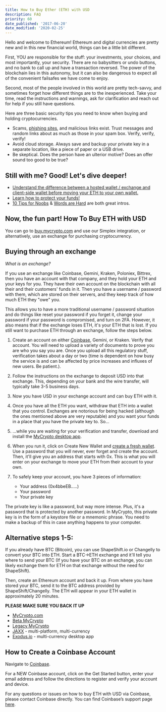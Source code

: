 ```yaml
---
title: How to Buy Ether (ETH) with USD
description: FAQ
priority: 60
date_published: '2017-06-20'
date_modified: '2020-02-25'
---
```


Hello and welcome to Ethereum! Ethereum and digital currencies are pretty new and in this new financial world, things can be a little bit different.

First, YOU are responsible for the stuff: your investments, your choices, and most importantly, your security. There are no babysitters or undo buttons, and no bank to call up and have a transaction reversed. The power of the blockchain lies in this autonomy, but it can also be dangerous to expect all of the convenient failsafes we have  come to enjoy.

Second, most of the people involved in this world are pretty tech-savvy, and sometimes forget how different things are to the inexperienced. Take your time, read the instructions and warnings, ask for clarification and reach out for help if you still have questions.

Here are three basic security tips you need to know when buying and holding cryptocurrencies.

* Scams, [phishing sites](https://www.google.com/safebrowsing/static/faq.html#q1), and malicious links exist. Trust messages and random links about as much as those in your spam box. Verify, verify, verify!
* Avoid cloud storage. Always save and backup your private key in a separate location, like a piece of paper or a USB drive. 
* Be skeptical. Does the person have an ulterior motive? Does an offer sound too good to be true?

## Still with me? Good! Let's dive deeper!

* [Understand the difference between a hosted wallet / exchange and client-side wallet before moving your ETH to your own wallet.](/general-knowledge/about-mycrypto/whats-the-difference-between-an-exchange-and-mycrypto)
* [Learn how to protect your funds!](/staying-safe/protecting-yourself-and-your-funds)
* [10 Tips for Noobs](/general-knowledge/ethereum-blockchain/getting-back-to-the-basics-ten-tips-for-newbies) & [Words are Hard](/general-knowledge/ethereum-blockchain/a-glossary-of-common-terms-in-the-ethereum-crypto-space) are both great intros.

## Now, the fun part! How To Buy ETH with USD

You can go to [buy.mycrypto.com](https://buy.mycrypto.com/) and use our Simplex integration, or alternatively, use an exchange for purchasing cryptocurrency.

## Buying through an exchange

*What is an exchange?* 

If you use an exchange like Coinbase, Gemini, Kraken, Poloniex, Bittrex, then you have an account with that company, and they hold your ETH and your keys for you. They have their own account on the blockchain with all their and their customers' funds in it. Then you have a username / password with them, which are stored on their servers, and they keep track of how much ETH they "owe" you.

This allows you to have a  more traditional username / password situation and do things like reset your password if you forget it, change your password if your password is compromised, and turn on 2FA. However, it also means that if the exchange loses ETH, it's your ETH that is lost. If you still want to purchase ETH through an exchange, follow the steps below.

1. Create an account on either [Coinbase](https://coinbase-consumer.sjv.io/RVmkN), Gemini, or Kraken.
Verify that account. You will need to upload a variety of documents to prove you are who you say you are. Once you upload all this regulatory stuff, verification takes about a day or two (time is dependent on how busy the service is and can be affected by price increases and influxes of new users. Be patient.).

2. Follow the instructions on the exchange to deposit USD into that exchange. This, depending on your bank and the wire transfer, will typically take 3-5 business days.

3. Now you have USD in your exchange account and can buy ETH with it.

4. Once you have all the ETH you want, withdraw that ETH into a wallet that you control. Exchanges are notorious for being hacked (although the ones mentioned above are very reputable) and you want your funds in a place that you have the private key to. So...

5. ...while you are waiting for your verification and transfer, download and install the [MyCrypto desktop app](https://download.mycrypto.com/).

6. When you run it, click on Create New Wallet and [create a fresh wallet](/how-to/getting-started/how-to-create-a-wallet). Use a password that you will never, ever forget and create the account. Then, it'll give you an address that starts with 0x. This is what you will enter on your exchange to move your ETH from their account to your own.

7. To safely keep your account, you have 3 pieces of information:
   * Your address (0x4bbeEB.....)
   * Your password
   * Your private key

The private key is like a password, but way more intense. Plus, it's a password that is protected by another password. In MyCrypto, this private key is in the form of a keystore file or a mnemonic phrase. You need to make a backup of this in case anything happens to your computer.

## Alternative steps 1-5:

If you already have BTC (Bitcoin), you can use ShapeShift.io or Changelly to convert your BTC into ETH. Start a BTC->ETH exchange and it'll tell you where to send your BTC (If you have your BTC on an exchange, you can likely exchange them for ETH on that exchange without the need for ShapeShift).

Then, create an Ethereum account and back it up. From where you have stored your BTC, send it to the BTC address provided by ShapeShift/Changelly. The ETH will appear in your ETH wallet in approximately 20 minutes.

**PLEASE MAKE SURE YOU BACK IT UP**

* [MyCrypto.com](https://mycrypto.com/)
* [Beta MyCrypto](https://beta.mycrypto.com/)
* [Legacy MyCrypto](https://legacy.mycrypto.com)
* [JAXX](https://jaxx.io/) - multi-platform, multi-currency
* [Exodus.io](https://www.exodus.io/) - multi-currency desktop app

## How to Create a Coinbase Account

Navigate to [Coinbase](https://coinbase-consumer.sjv.io/RVmkN).

For a NEW Coinbase account, click on the Get Started button, enter your email address and follow the directions to register and verify your account and device.

For any questions or issues on how to buy ETH with USD via Coinbase, please contact Coinbase directly. You can find Coinbase’s support page [here](https://support.coinbase.com/).
